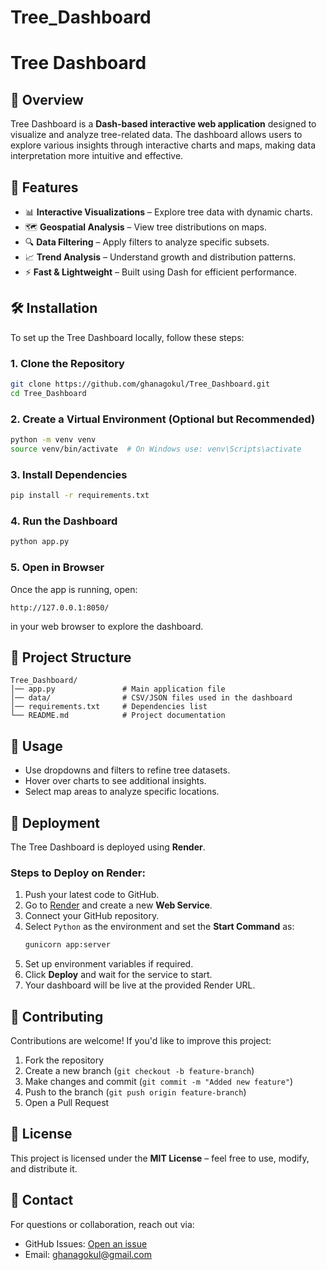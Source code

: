 # Tree_Dashboard
# Tree Dashboard

## 🌳 Overview
Tree Dashboard is a **Dash-based interactive web application** designed to visualize and analyze tree-related data. The dashboard allows users to explore various insights through interactive charts and maps, making data interpretation more intuitive and effective.

## 🚀 Features
- 📊 **Interactive Visualizations** – Explore tree data with dynamic charts.
- 🗺️ **Geospatial Analysis** – View tree distributions on maps.
- 🔍 **Data Filtering** – Apply filters to analyze specific subsets.
- 📈 **Trend Analysis** – Understand growth and distribution patterns.
- ⚡ **Fast & Lightweight** – Built using Dash for efficient performance.

## 🛠️ Installation

To set up the Tree Dashboard locally, follow these steps:

### **1. Clone the Repository**
```bash
git clone https://github.com/ghanagokul/Tree_Dashboard.git
cd Tree_Dashboard
```

### **2. Create a Virtual Environment (Optional but Recommended)**
```bash
python -m venv venv
source venv/bin/activate  # On Windows use: venv\Scripts\activate
```

### **3. Install Dependencies**
```bash
pip install -r requirements.txt
```

### **4. Run the Dashboard**
```bash
python app.py
```

### **5. Open in Browser**
Once the app is running, open:
```
http://127.0.0.1:8050/
```
in your web browser to explore the dashboard.

## 📂 Project Structure
```
Tree_Dashboard/
│── app.py               # Main application file
│── data/                # CSV/JSON files used in the dashboard
│── requirements.txt     # Dependencies list
└── README.md            # Project documentation
```

## 📌 Usage
- Use dropdowns and filters to refine tree datasets.
- Hover over charts to see additional insights.
- Select map areas to analyze specific locations.

## 🚀 Deployment
The Tree Dashboard is deployed using **Render**.

### **Steps to Deploy on Render:**
1. Push your latest code to GitHub.
2. Go to [Render](https://render.com/) and create a new **Web Service**.
3. Connect your GitHub repository.
4. Select `Python` as the environment and set the **Start Command** as:
   ```bash
   gunicorn app:server
   ```
5. Set up environment variables if required.
6. Click **Deploy** and wait for the service to start.
7. Your dashboard will be live at the provided Render URL.

## 🤝 Contributing
Contributions are welcome! If you'd like to improve this project:
1. Fork the repository
2. Create a new branch (`git checkout -b feature-branch`)
3. Make changes and commit (`git commit -m "Added new feature"`)
4. Push to the branch (`git push origin feature-branch`)
5. Open a Pull Request

## 📜 License
This project is licensed under the **MIT License** – feel free to use, modify, and distribute it.

## 📧 Contact
For questions or collaboration, reach out via:
- GitHub Issues: [Open an issue](https://github.com/ghanagokul/Tree_Dashboard/issues)
- Email: [ghanagokul@gmail.com](mailto:ghanagokul@gmail.com)



